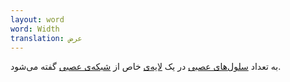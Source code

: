 ```yaml
---
layout: word
word: Width
translation: عرض
---
```


به تعداد [سلول‌های عصبی](/n/neuron) در یک [لایه‌ی](/l/layer) خاص از [شبکه‌ی عصبی](/n/neural_network) گفته می‌شود.
